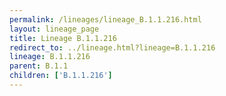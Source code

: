 ```yaml
---
permalink: /lineages/lineage_B.1.1.216.html
layout: lineage_page
title: Lineage B.1.1.216
redirect_to: ../lineage.html?lineage=B.1.1.216
lineage: B.1.1.216
parent: B.1.1
children: ['B.1.1.216']
---
```

